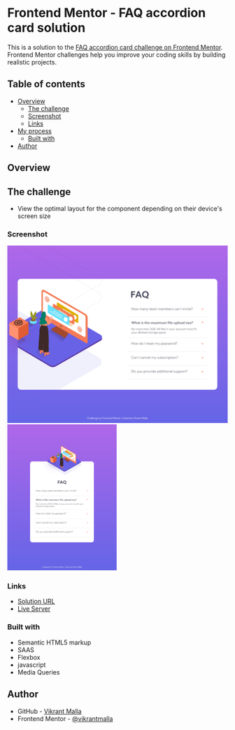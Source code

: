 # Frontend Mentor - FAQ accordion card solution

This is a solution to the [FAQ accordion card challenge on Frontend Mentor](https://www.frontendmentor.io/challenges/faq-accordion-card-XlyjD0Oam). Frontend Mentor challenges help you improve your coding skills by building realistic projects.  

## Table of contents

- [Overview](#overview)
  - [The challenge](#the-challenge)
  - [Screenshot](#screenshot)
  - [Links](#links)
- [My process](#my-process)
  - [Built with](#built-with)
- [Author](#author)

## Overview

## The challenge

- View the optimal layout for the component depending on their device's screen size

### Screenshot

<img src="./design/Screenshot1.png"  width="800"/>
<img src="./design/Screenshot2.png"  width="250"/>

### Links

- [Solution URL](https://www.frontendmentor.io/profile/vikrantmalla)
- [Live Server](https://vikrantmalla.github.io/Faq-accordion-card/)

### Built with

- Semantic HTML5 markup
- SAAS
- Flexbox
- javascript
- Media Queries

## Author

- GitHub - [Vikrant Malla](https://github.com/vikrantmalla)
- Frontend Mentor - [@vikrantmalla](https://www.frontendmentor.io/profile/vikrantmalla)
